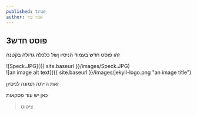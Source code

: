 ```yaml
---
published: true
author: אמר בור
---
```



## 3פוסט חדש

זהו פוסט חדש בעמוד הניסיו ןשל כלכלה גדולה בקטנה

![Speck.JPG]({{ site.baseurl }}/images/Speck.JPG)  
![an image alt text]({{ site.baseurl }}/images/jekyll-logo.png "an image title")

זאת הייתה תמונה לניסיון

כאן יש עוד פסקאות

> ציטוט
